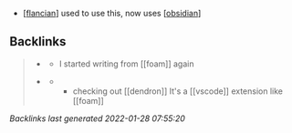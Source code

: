 - [[flancian]] used to use this, now uses [[obsidian]]

[//begin]: # "Autogenerated link references for markdown compatibility"
[flancian]: flancian.md "flancian"
[obsidian]: obsidian.md "obsidian"
[//end]: # "Autogenerated link references"

## Backlinks

> - [](2022-01-09.md)
>   - I started writing from [[foam]] again
>    
> - [](2021-01-04.md)
>   - -	checking out [[dendron]] It's a [[vscode]] extension like [[foam]]

_Backlinks last generated 2022-01-28 07:55:20_
